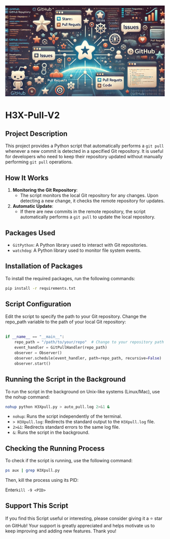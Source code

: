 <p align="center">
  <img src="https://raw.githubusercontent.com/sayh3x/H3X-Pull/main/main.jpg" style="max-width: 100%; height: auto;" alt="Git Pull logo">
</p>

# H3X-Pull-V2

## Project Description
This project provides a Python script that automatically performs a `git pull` whenever a new commit is detected in a specified Git repository. It is useful for developers who need to keep their repository updated without manually performing `git pull` operations.

## How It Works
1. **Monitoring the Git Repository**:
   - The script monitors the local Git repository for any changes. Upon detecting a new change, it checks the remote repository for updates.
2. **Automatic Update**:
   - If there are new commits in the remote repository, the script automatically performs a `git pull` to update the local repository.

## Packages Used
- `GitPython`: A Python library used to interact with Git repositories.
- `watchdog`: A Python library used to monitor file system events.

## Installation of Packages
To install the required packages, run the following commands:
```bash
pip install -r requirements.txt
```
## Script Configuration

Edit the script to specify the path to your Git repository. Change the repo_path variable to the path of your local Git repository:

```python

if __name__ == "__main__":
    repo_path = "/path/to/your/repo"  # Change to your repository path
    event_handler = GitPullHandler(repo_path)
    observer = Observer()
    observer.schedule(event_handler, path=repo_path, recursive=False)
    observer.start()
```
## Running the Script in the Background
To run the script in the background on Unix-like systems (Linux/Mac), use the nohup command:

```bash 
nohup python H3Xpull.py > auto_pull.log 2>&1 &
```
- `nohup`: Runs the script independently of the terminal.
- `> H3Xpull.log`: Redirects the standard output to the `H3Xpull.log` file.
- `2>&1`: Redirects standard errors to the same log file.
- `&`: Runs the script in the background.

## Checking the Running Process
To check if the script is running, use the following command:

```bash
ps aux | grep H3Xpull.py
```
Then, kill the process using its PID:

Enter`kill -9 <PID>`

## Support This Script
If you find this Script useful or interesting, please consider giving it a ⭐ star on GitHub! Your support is greatly appreciated and helps motivate us to keep improving and adding new features. Thank you!
